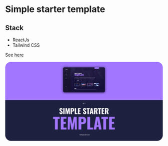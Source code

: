 # Simple starter template

## Stack

- ReactJs
- Tailwind CSS

See [here](https://yonjun.github.io/simple-starter-template/#/)

![preview image](preview.png)
